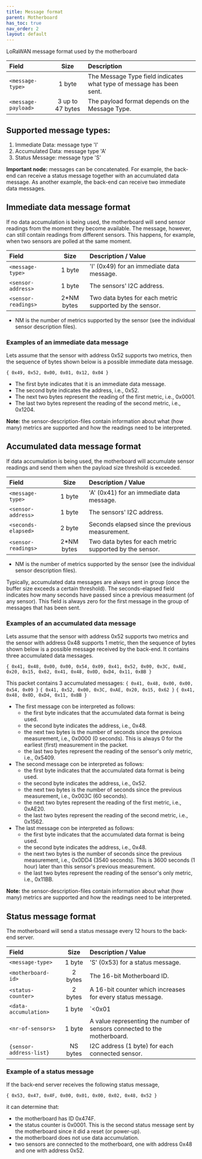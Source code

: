```yaml
---
title: Message format
parent: Motherboard
has_toc: true
nav_order: 2
layout: default
---
```


LoRaWAN message format used by the motherboard

| Field                 | Size             | Description |
|:----------------------|:----------------:|:------------|
| `<message-type>`      | 1 byte           | The Message Type field indicates what type of message has been sent. |
| `<message-payload>`   | 3 up to 47 bytes | The payload format depends on the Message Type.|

## Supported message types:

1. Immediate Data: message type 'I'
2. Accumulated Data: message type 'A'
3. Status Message: message type 'S'

**Important node:** messages can be concatenated. For example, the back-end can receive a status
message together with an accumulated data message. As another example, the back-end can receive two
immediate data messages.

## Immediate data message format

If no data accumulation is being used, the motherboard will send sensor readings from the moment
they become available. The message, however, can still contain readings from different sensors. This
happens, for example, when two sensors are polled at the same moment.

| Field                 | Size        | Description / Value                                     |
|:----------------------|:-----------:|:--------------------------------------------------------|
| `<message-type>`      | 1 byte      | 'I' (0x49) for an immediate data message.               |
| `<sensor-address>`    | 1 byte      | The sensors' I2C address.                               |
| `<sensor-readings>`   | 2*NM bytes  | Two data bytes for each metric supported by the sensor. |

* NM is the number of metrics supported by the sensor (see the individual sensor description
files).

### Examples of an immediate data message
Lets assume that the sensor with address 0x52 supports two metrics, then the sequence of bytes shown 
below is a possible immediate data message.

`{ 0x49, 0x52, 0x00, 0x01, 0x12, 0x04 }`

* The first byte indicates that it is an immediate data message.
* The second byte indicates the address, i.e., 0x52.
* The next two bytes represent the reading of the first metric, i.e., 0x0001.
* The last two bytes represent the reading of the second metric, i.e., 0x1204.

**Note:** the sensor-description-files contain information about what (how many) metrics are 
supported and how the readings need to be interpreted.

## Accumulated data message format

If data accumulation is being used, the motherboard will accumulate sensor readings and send them
when the payload size threshold is exceeded.

| Field                 | Size        | Description / Value                                     |
|:----------------------|:-----------:|:--------------------------------------------------------|
| `<message-type>`      | 1 byte      | 'A' (0x41) for an immediate data message.               |
| `<sensor-address>`    | 1 byte      | The sensors' I2C address.                               |
| `<seconds-elapsed>`   | 2 byte      | Seconds elapsed since the previous measurement.         |
| `<sensor-readings>`   | 2*NM bytes  | Two data bytes for each metric supported by the sensor. |

* NM is the number of metrics supported by the sensor (see the individual sensor description
files).

Typically, accumulated data messages are always sent in group (once the buffer size exceeds a 
certain threshold). The seconds-elapsed field indicates how many seconds have passed since a
previous measurment (of any sensor). This field is always zero for the first message in the group
of messages that has been sent.

### Examples of an accumulated data message

Lets assume that the sensor with address 0x52 supports two metrics and the sensor with address 0x48 
supports 1 metric, then the sequence of bytes shown below is a possible message received by the
back-end. It contains three accumulated data messages.

`{ 0x41, 0x48, 0x00, 0x00, 0x54, 0x09, 0x41, 0x52, 0x00, 0x3C, 0xAE, 0x20, 0x15, 0x62, 0x41, 0x48, 0x0D, 0xD4, 0x11, 0xBB }`

This packet contains 3 accumulated messages:
`{ 0x41, 0x48, 0x00, 0x00, 0x54, 0x09 }`
`{ 0x41, 0x52, 0x00, 0x3C, 0xAE, 0x20, 0x15, 0x62 }`
`{ 0x41, 0x48, 0x0D, 0xD4, 0x11, 0xBB }`

* The first message con be interpreted as follows:
	* the first byte indicates that the accumulated data format is being used.
	* the second byte indicates the address, i.e., 0x48.
	* the next two bytes is the number of seconds since the previous measurement, i.e., 0x0000 (0 seconds). This is always 0 for the earliest (first) measurement in the packet.
	* the last two bytes represent the reading of the sensor's only metric, i.e., 0x5409.
* The second message con be interpreted as follows:
	* the first byte indicates that the accumulated data format is being used.
	* the second byte indicates the address, i.e., 0x52.
	* the next two bytes is the number of seconds since the previous measurement, i.e., 0x003C (60 seconds).
	* the next two bytes represent the reading of the first metric, i.e., 0xAE20.
	* the last two bytes represent the reading of the second metric, i.e., 0x1562.
* The last message con be interpreted as follows:
	* the first byte indicates that the accumulated data format is being used.
	* the second byte indicates the address, i.e., 0x48.
	* the next two bytes is the number of seconds since the previous measurement, i.e., 0x0DD4 (3540 seconds). This is 3600 seconds (1 hour) later than this sensor's previous measurement.
	* the last two bytes represent the reading of the sensor's only metric, i.e., 0x11BB.

**Note:** the sensor-description-files contain information about what (how many) metrics are 
supported and how the readings need to be interpreted.

## Status message format

The motherboard will send a status message every 12 hours to the back-end server.

| Field                   | Size      | Description / Value                                                      |
|:------------------------|:---------:|:-------------------------------------------------------------------------|
| `<message-type>`        | 1 byte    | 'S' (0x53) for a status message.                                         |
| `<motherboard-id>`      | 2 bytes   | The 16-bit Motherboard ID.                                               |
| `<status-counter>`      | 2 bytes   | A 16-bit counter which increases for every status message.               |
| `<data-accumulation>`   | 1 byte    | `<0x01 | 0x00 >` Indicating if data accumulation is used or not (resp.). |
| `<nr-of-sensors>`       | 1 byte    | A value representing the number of sensors connected to the motherboard. |
| `{sensor-address-list}` | NS bytes  | I2C address (1 byte) for each connected sensor.                          |

### Example of a status message

If the back-end server receives the following status message,

`{ 0x53, 0x47, 0x4F, 0x00, 0x01, 0x00, 0x02, 0x48, 0x52 }`

it can determine that:

* the motherboard has ID 0x474F.
* the status counter is 0x0001. This is the second status message sent by the motherboard since it did a reset (or power-up).
* the motherboard does not use data accumulation.
* two sensors are connected to the motherboard, one with address 0x48 and one with address 0x52.